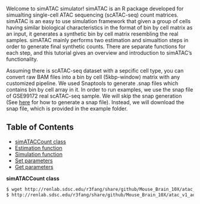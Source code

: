 Welcome to simATAC simulator!
simATAC is an R package developed for simualting single-cell ATAC sequencing (scATAC-seq) count matrices. simATAC is an easy to use simulation framework that given a group of cells having similar biological characteristics in the format of bin by cell matrix as an input, it generates a synthetic bin by cell matrix resembling the real samples. simATAC mainly performs two estimation and simualtion steps in order to generate final synthetic counts. There are separate functions for each step, and this tutorial gives an overview and introduction to simATAC’s functionality.

Assuming there is scATAC-seq dataset with a sepcific cell type, you can convert raw BAM files into a bin by cell (5kbp-window) matrix with any customized pipeline. We used Snaptools to generate .snap files which contains bin by cell array in it. In order to run examples, we use the snap file of GSE99172 real scATAC-seq sample. We will skip the snap generation (See [here](https://github.com/r3fang/SnapATAC/wiki/FAQs#whatissnap) for how to generate a snap file). Instead, we will download the snap file, which is provided in the example folder. 


## Table of Contents

- [simATACCount class](#simATACCount)
- [Estimation function](#estimation)
- [Simulation function](#simulation)
- [Set parameters](#set)
- [Get parameters](#get)


<a name="simATACCount"></a>**simATACCount class**        


```bash
$ wget http://renlab.sdsc.edu/r3fang/share/github/Mouse_Brain_10X/atac_v1_adult_brain_fresh_5k.snap
$ http://renlab.sdsc.edu/r3fang/share/github/Mouse_Brain_10X/atac_v1_adult_brain_fresh_5k_singlecell.csv
```
